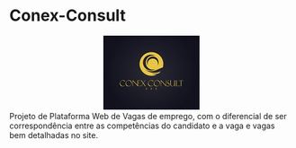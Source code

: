 # Conex-Consult
<div align="center">
    <img width = "imagem" title = "Logo da iamagem" src=imagens/logo_ajustada.jpg>
</div>
Projeto de Plataforma Web de Vagas de emprego, com o diferencial de ser correspondência entre as competências do candidato e a vaga e vagas bem detalhadas no site.
